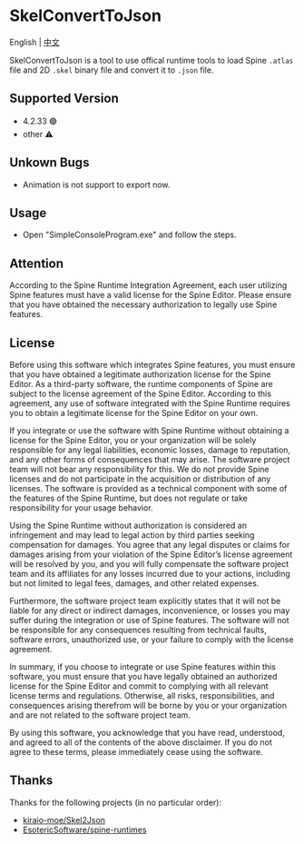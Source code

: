 # SkelConvertToJson
English | [中文](https://github.com/Icarus1419/SkelConvertToJson/blob/main/README.zh.md)

SkelConvertToJson is a tool to use offical runtime tools to load Spine `.atlas` file and 2D `.skel` binary file and convert it to `.json` file.

## Supported Version
- 4.2.33  :green_circle:
- other :warning:

## Unkown Bugs
- Animation is not support to export now.

## Usage

- Open "SimpleConsoleProgram.exe" and follow the steps.

## Attention
According to the Spine Runtime Integration Agreement, each user utilizing Spine features must have a valid license for the Spine Editor. Please ensure that you have obtained the necessary authorization to legally use Spine features.

## License
Before using this software which integrates Spine features, you must ensure that you have obtained a legitimate authorization license for the Spine Editor. As a third-party software, the runtime components of Spine are subject to the license agreement of the Spine Editor. According to this agreement, any use of software integrated with the Spine Runtime requires you to obtain a legitimate license for the Spine Editor on your own.

If you integrate or use the software with Spine Runtime without obtaining a license for the Spine Editor, you or your organization will be solely responsible for any legal liabilities, economic losses, damage to reputation, and any other forms of consequences that may arise. The software project team will not bear any responsibility for this. We do not provide Spine licenses and do not participate in the acquisition or distribution of any licenses. The software is provided as a technical component with some of the features of the Spine Runtime, but does not regulate or take responsibility for your usage behavior.

Using the Spine Runtime without authorization is considered an infringement and may lead to legal action by third parties seeking compensation for damages. You agree that any legal disputes or claims for damages arising from your violation of the Spine Editor’s license agreement will be resolved by you, and you will fully compensate the software project team and its affiliates for any losses incurred due to your actions, including but not limited to legal fees, damages, and other related expenses.

Furthermore, the software project team explicitly states that it will not be liable for any direct or indirect damages, inconvenience, or losses you may suffer during the integration or use of Spine features. The software will not be responsible for any consequences resulting from technical faults, software errors, unauthorized use, or your failure to comply with the license agreement.

In summary, if you choose to integrate or use Spine features within this software, you must ensure that you have legally obtained an authorized license for the Spine Editor and commit to complying with all relevant license terms and regulations. Otherwise, all risks, responsibilities, and consequences arising therefrom will be borne by you or your organization and are not related to the software project team.

By using this software, you acknowledge that you have read, understood, and agreed to all of the contents of the above disclaimer. If you do not agree to these terms, please immediately cease using the software.

## Thanks

Thanks for the following projects (in no particular order):
- [kiraio-moe/Skel2Json](https://github.com/kiraio-moe/Skel2Json)
- [EsotericSoftware/spine-runtimes](https://github.com/EsotericSoftware/spine-runtimes/)
